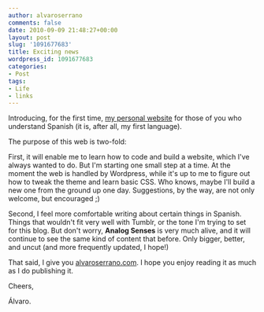 ```yaml
---
author: alvaroserrano
comments: false
date: 2010-09-09 21:48:27+00:00
layout: post
slug: '1091677683'
title: Exciting news
wordpress_id: 1091677683
categories:
- Post
tags:
- Life
- links
---
```


		

Introducing, for the first time, [my personal website](http://alvaroserrano.com/) for those of you who understand Spanish (it is, after all, my first language).




The purpose of this web is two-fold:




First, it will enable me to learn how to code and build a website, which I've always wanted to do. But I'm starting one small step at a time. At the moment the web is handled by Wordpress, while it's up to me to figure out how to tweak the theme and learn basic CSS. Who knows, maybe I'll build a new one from the ground up one day. Suggestions, by the way, are not only welcome, but encouraged ;)




Second, I feel more comfortable writing about certain things in Spanish. Things that wouldn't fit very well with Tumblr, or the tone I'm trying to set for this blog. But don't worry, **Analog Senses** is very much alive, and it will continue to see the same kind of content that before. Only bigger, better, and uncut (and more frequently updated, I hope!)




That said, I give you [alvaroserrano.com](http://alvaroserrano.com). I hope you enjoy reading it as much as I do publishing it.





Cheers,





Álvaro.
